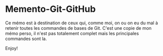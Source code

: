 # Memento-Git-GitHub

Ce mémo est à destination de ceux qui, comme moi, on ou on eu du mal à retenir toutes les commandes de bases de Git.
C'est une copie de mon mémo perso, il n'est pas totalement complet mais les principales commandes sont la.

Enjoy!
